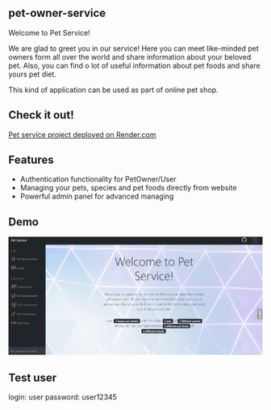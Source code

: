 ## pet-owner-service

Welcome to Pet Service!

We are glad to greet you in our service! 
Here you can meet like-minded pet owners form all over the world and share information about your beloved pet. 
Also, you can find o lot of useful information about pet foods and share yours pet diet.

This kind of application can be used as part of online pet shop.

## Check it out!

[Pet service project deployed on Render.com](https://pet-servise.onrender.com)

## Features

* Authentication functionality for PetOwner/User
* Managing your pets, species and pet foods directly from website
* Powerful admin panel for advanced managing 

## Demo
![Website interface](demo.png)

## Test user

login: user
password: user12345
